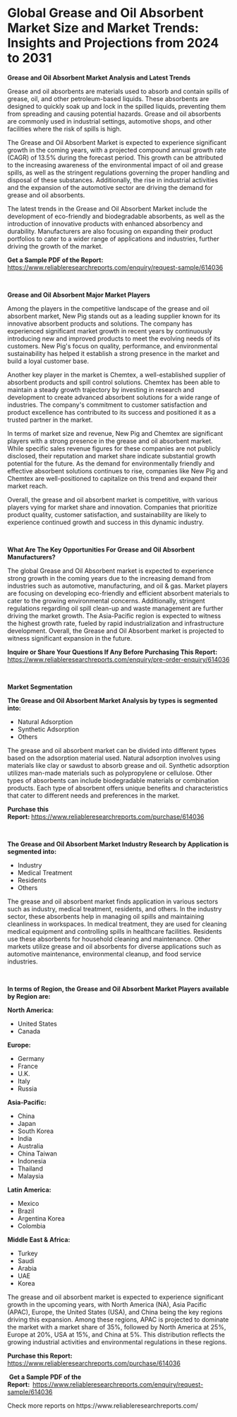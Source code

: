 <p><h1>Global Grease and Oil Absorbent Market Size and Market Trends: Insights and Projections from 2024 to 2031</h1></p><p><strong>Grease and Oil Absorbent Market Analysis and Latest Trends</strong></p>
<p><p>Grease and oil absorbents are materials used to absorb and contain spills of grease, oil, and other petroleum-based liquids. These absorbents are designed to quickly soak up and lock in the spilled liquids, preventing them from spreading and causing potential hazards. Grease and oil absorbents are commonly used in industrial settings, automotive shops, and other facilities where the risk of spills is high.</p><p>The Grease and Oil Absorbent Market is expected to experience significant growth in the coming years, with a projected compound annual growth rate (CAGR) of 13.5% during the forecast period. This growth can be attributed to the increasing awareness of the environmental impact of oil and grease spills, as well as the stringent regulations governing the proper handling and disposal of these substances. Additionally, the rise in industrial activities and the expansion of the automotive sector are driving the demand for grease and oil absorbents.</p><p>The latest trends in the Grease and Oil Absorbent Market include the development of eco-friendly and biodegradable absorbents, as well as the introduction of innovative products with enhanced absorbency and durability. Manufacturers are also focusing on expanding their product portfolios to cater to a wider range of applications and industries, further driving the growth of the market.</p></p>
<p><strong>Get a Sample PDF of the Report:&nbsp;</strong> <a href="https://www.reliableresearchreports.com/enquiry/request-sample/614036">https://www.reliableresearchreports.com/enquiry/request-sample/614036</a></p>
<p>&nbsp;</p>
<p><strong>Grease and Oil Absorbent Major Market Players</strong></p>
<p><p>Among the players in the competitive landscape of the grease and oil absorbent market, New Pig stands out as a leading supplier known for its innovative absorbent products and solutions. The company has experienced significant market growth in recent years by continuously introducing new and improved products to meet the evolving needs of its customers. New Pig's focus on quality, performance, and environmental sustainability has helped it establish a strong presence in the market and build a loyal customer base.</p><p>Another key player in the market is Chemtex, a well-established supplier of absorbent products and spill control solutions. Chemtex has been able to maintain a steady growth trajectory by investing in research and development to create advanced absorbent solutions for a wide range of industries. The company's commitment to customer satisfaction and product excellence has contributed to its success and positioned it as a trusted partner in the market.</p><p>In terms of market size and revenue, New Pig and Chemtex are significant players with a strong presence in the grease and oil absorbent market. While specific sales revenue figures for these companies are not publicly disclosed, their reputation and market share indicate substantial growth potential for the future. As the demand for environmentally friendly and effective absorbent solutions continues to rise, companies like New Pig and Chemtex are well-positioned to capitalize on this trend and expand their market reach.</p><p>Overall, the grease and oil absorbent market is competitive, with various players vying for market share and innovation. Companies that prioritize product quality, customer satisfaction, and sustainability are likely to experience continued growth and success in this dynamic industry.</p></p>
<p>&nbsp;</p>
<p><strong>What Are The Key Opportunities For Grease and Oil Absorbent Manufacturers?</strong></p>
<p><p>The global Grease and Oil Absorbent market is expected to experience strong growth in the coming years due to the increasing demand from industries such as automotive, manufacturing, and oil & gas. Market players are focusing on developing eco-friendly and efficient absorbent materials to cater to the growing environmental concerns. Additionally, stringent regulations regarding oil spill clean-up and waste management are further driving the market growth. The Asia-Pacific region is expected to witness the highest growth rate, fueled by rapid industrialization and infrastructure development. Overall, the Grease and Oil Absorbent market is projected to witness significant expansion in the future.</p></p>
<p><strong>Inquire or Share Your Questions If Any Before Purchasing This Report:</strong> <a href="https://www.reliableresearchreports.com/enquiry/pre-order-enquiry/614036">https://www.reliableresearchreports.com/enquiry/pre-order-enquiry/614036</a></p>
<p>&nbsp;</p>
<p><strong>Market Segmentation</strong></p>
<p><strong>The Grease and Oil Absorbent Market Analysis by types is segmented into:</strong></p>
<p><ul><li>Natural Adsorption</li><li>Synthetic Adsorption</li><li>Others</li></ul></p>
<p><p>The grease and oil absorbent market can be divided into different types based on the adsorption material used. Natural adsorption involves using materials like clay or sawdust to absorb grease and oil. Synthetic adsorption utilizes man-made materials such as polypropylene or cellulose. Other types of absorbents can include biodegradable materials or combination products. Each type of absorbent offers unique benefits and characteristics that cater to different needs and preferences in the market.</p></p>
<p><strong>Purchase this Report:&nbsp;</strong><a href="https://www.reliableresearchreports.com/purchase/614036">https://www.reliableresearchreports.com/purchase/614036</a></p>
<p>&nbsp;</p>
<p><strong>The Grease and Oil Absorbent Market Industry Research by Application is segmented into:</strong></p>
<p><ul><li>Industry</li><li>Medical Treatment</li><li>Residents</li><li>Others</li></ul></p>
<p><p>The grease and oil absorbent market finds application in various sectors such as industry, medical treatment, residents, and others. In the industry sector, these absorbents help in managing oil spills and maintaining cleanliness in workspaces. In medical treatment, they are used for cleaning medical equipment and controlling spills in healthcare facilities. Residents use these absorbents for household cleaning and maintenance. Other markets utilize grease and oil absorbents for diverse applications such as automotive maintenance, environmental cleanup, and food service industries.</p></p>
<p>&nbsp;</p>
<p><strong>In terms of Region, the Grease and Oil Absorbent Market Players available by Region are:</strong></p>
<p>
    <p> <strong> North America: </strong>
        <ul>
            <li>United States</li>
            <li>Canada</li>
        </ul>
        </p> 
    <p> <strong> Europe: </strong>
        <ul>
            <li>Germany</li>
            <li>France</li>
            <li>U.K.</li>
            <li>Italy</li>
            <li>Russia</li>
        </ul>
        </p> 
    <p> <strong> Asia-Pacific: </strong>
        <ul>
            <li>China</li>
            <li>Japan</li>
            <li>South Korea</li>
            <li>India</li>
            <li>Australia</li>
            <li>China Taiwan</li>
            <li>Indonesia</li>
            <li>Thailand</li>
            <li>Malaysia</li>
        </ul>
        </p> 
    <p> <strong> Latin America: </strong>
        <ul>
            <li>Mexico</li>
            <li>Brazil</li>
            <li>Argentina Korea</li>
            <li>Colombia</li>
        </ul>
        </p> 
    <p> <strong> Middle East & Africa: </strong>
        <ul>
            <li>Turkey</li>
            <li>Saudi</li>
            <li>Arabia</li>
            <li>UAE</li>
            <li>Korea</li>
        </ul>
    </p>
    </p>
<p><p>The grease and oil absorbent market is expected to experience significant growth in the upcoming years, with North America (NA), Asia Pacific (APAC), Europe, the United States (USA), and China being the key regions driving this expansion. Among these regions, APAC is projected to dominate the market with a market share of 35%, followed by North America at 25%, Europe at 20%, USA at 15%, and China at 5%. This distribution reflects the growing industrial activities and environmental regulations in these regions.</p></p>
<p><strong>Purchase this Report: </strong><a href="https://www.reliableresearchreports.com/purchase/614036">https://www.reliableresearchreports.com/purchase/614036</a></p>
<p>&nbsp;<strong>Get a Sample PDF of the Report:&nbsp;&nbsp;</strong><a href="https://www.reliableresearchreports.com/enquiry/request-sample/614036">https://www.reliableresearchreports.com/enquiry/request-sample/614036</a></p>
<p><strong></strong></p>
<p>Check more reports on https://www.reliableresearchreports.com/</p>
